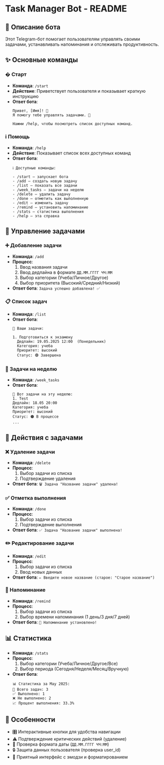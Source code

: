 # Task Manager Bot - README

## 📌 Описание бота
Этот Telegram-бот помогает пользователям управлять своими задачами, устанавливать напоминания и отслеживать продуктивность.

## ✨ Основные команды

### � Старт
- **Команда**: `/start`
- **Действие**: Приветствует пользователя и показывает краткую инструкцию
- **Ответ бота**:
  ```
  Привет, [Имя]! 👋  
  Я помогу тебе управлять задачами. 🎯  

  Нажми /help, чтобы посмотреть список доступных команд.
  ```

### ℹ️ Помощь
- **Команда**: `/help`
- **Действие**: Показывает список всех доступных команд
- **Ответ бота**:
  ```
  ℹ️ Доступные команды:  

  - /start — запускает бота  
  - /add — создать новую задачу  
  - /list — показать все задачи  
  - /week_tasks — задачи на неделю  
  - /delete — удалить задачу  
  - /done — отметить как выполненную  
  - /edit — изменить задачу  
  - /remind — установить напоминание  
  - /stats — статистика выполнения  
  - /help — эта справка  
  ```

## 📝 Управление задачами

### ➕ Добавление задачи
- **Команда**: `/add`
- **Процесс**:
  1. Ввод названия задачи
  2. Ввод дедлайна в формате `ДД.ММ.ГГГГ ЧЧ:ММ`
  3. Выбор категории (Учеба/Личное/Другое)
  4. Выбор приоритета (Высокий/Средний/Низкий)
- **Ответ бота**: `Задача успешно добавлена! ✅`

### 📋 Список задач
- **Команда**: `/list`
- **Ответ бота**:
  ```
  📌 Ваши задачи:  

  1. Подготовиться к экзамену  
    Дедлайн: 19.05.2025 12:00  (Понедельник)
    Категория: учеба
    Приоритет: высокий
    Статус: 🟢 Завершена
  ```

### 📅 Задачи на неделю
- **Команда**: `/week_tasks`
- **Ответ бота**:
  ```
  📅 Вот задачи на эту неделю:
  1. Test
  Дедлайн: 18.05 20:00
  Категория: учеба
  Приоритет: высокий
  Статус: 🟠 В процессе
  ...
  ```

## 🔧 Действия с задачами

### ❌ Удаление задачи
- **Команда**: `/delete`
- **Процесс**:
  1. Выбор задачи из списка
  2. Подтверждение удаления
- **Ответ бота**: `🗑️ Задача "Название задачи" удалена!`

### ✅ Отметка выполнения
- **Команда**: `/done`
- **Процесс**:
  1. Выбор задачи из списка
  2. Подтверждение выполнения
- **Ответ бота**: `✅ Задача "Название задачи" выполнена!`

### ✏️ Редактирование задачи
- **Команда**: `/edit`
- **Процесс**:
  1. Выбор задачи из списка
  2. Ввод новых данных
- **Ответ бота**: `✏️ Введите новое название (старое: "Старое название")`

### 🔔 Напоминание
- **Команда**: `/remind`
- **Процесс**:
  1. Выбор задачи из списка
  2. Выбор времени напоминания (1 день/3 дня/7 дней)
- **Ответ бота**: `🔔 Напоминание установлено!`

## 📊 Статистика
- **Команда**: `/stats`
- **Процесс**:
  1. Выбор категории (Учеба/Личное/Другое/Все)
  2. Выбор периода (Сегодня/Неделя/Месяц/Вручную)
- **Ответ бота**:
  ```
  📊 Статистика за May 2025:
  📌 Всего задач: 3
  ✅ Выполнено: 1
  ❌ Не выполнено: 2
  📈 Процент выполнения: 33.3%
  ```

## 🌟 Особенности
- 🎛️ Интерактивные кнопки для удобства навигации
- ⚠️ Подтверждение критических действий (удаление)
- 📅 Проверка формата даты (`ДД.ММ.ГГГГ ЧЧ:ММ`)
- 🔒 Защита данных пользователя (проверка user_id)
- 🎨 Приятный интерфейс с эмодзи и форматированием